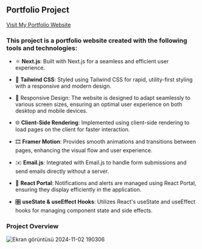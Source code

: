 ## Portfolio Project 
[Visit My Portfolio Website](https://edainal.vercel.app/)

### This project is a **portfolio website** created with the following tools and technologies:

- ⚛️ **Next.js**: Built with Next.js for a seamless and efficient user experience.

- 🎨 **Tailwind CSS**: Styled using Tailwind CSS for rapid, utility-first styling with a responsive and modern design.
  
- 📱 Responsive Design: The website is designed to adapt seamlessly to various screen sizes, ensuring an optimal user experience on both desktop and mobile devices.

- 🌐 **Client-Side Rendering**: Implemented using client-side rendering to load pages on the client for faster interaction.

- 🎞️ **Framer Motion**: Provides smooth animations and transitions between pages, enhancing the visual flow and user experience.

- ✉️ **Email.js**: Integrated with Email.js to handle form submissions and send emails directly without a server.

- 🔔 **React Portal**: Notifications and alerts are managed using React Portal, ensuring they display efficiently in the application.

- 🎛️ **useState & useEffect Hooks**: Utilizes React's useState and useEffect hooks for managing component state and side effects.

### Project Overview
  
![Ekran görüntüsü 2024-11-02 190306](https://github.com/user-attachments/assets/f604dd63-37e5-428b-bed6-f358187a7a6f)
